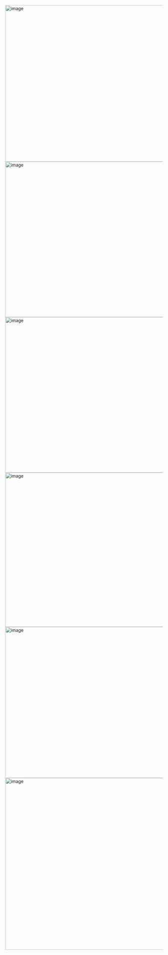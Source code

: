 <img width="882" height="498" alt="image" src="https://github.com/user-attachments/assets/73187597-eb5d-4df0-b781-21e7b067f4ea" />
<img width="882" height="495" alt="image" src="https://github.com/user-attachments/assets/6905d813-6f8f-414f-a763-72457f910fff" />
<img width="870" height="495" alt="image" src="https://github.com/user-attachments/assets/f414f357-b8ba-4d70-bf7e-09f8ed2b7bc8" />
<img width="878" height="491" alt="image" src="https://github.com/user-attachments/assets/055d144d-4547-4e59-8f10-0b3036025fd8" />
<img width="978" height="481" alt="image" src="https://github.com/user-attachments/assets/bbe9018e-e76f-43f3-a49d-b3aadeef6a69" />
<img width="973" height="547" alt="image" src="https://github.com/user-attachments/assets/ca77a390-0ef4-4f53-afc0-47a9e0749174" />

